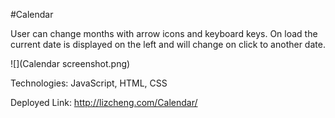 #Calendar

User can change months with arrow icons and keyboard keys. On load the current date is displayed on the left and will change on click to another date.

![](Calendar screenshot.png)

Technologies: JavaScript, HTML, CSS

Deployed Link: http://lizcheng.com/Calendar/
